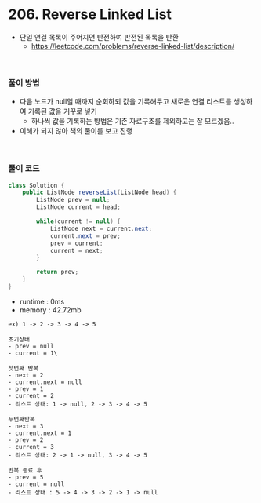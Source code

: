 # 206. Reverse Linked List
- 단일 연결 목록이 주어지면 반전하여 반전된 목록을 반환
    - https://leetcode.com/problems/reverse-linked-list/description/

<br>

### 풀이 방법
- 다음 노드가 null일 때까지 순회하되 값을 기록해두고 새로운 연결 리스트를 생성하여 기록된 값을 거꾸로 넣기
    - 하나씩 값을 기록하는 방법은 기존 자료구조를 제외하고는 잘 모르겠음..
- 이해가 되지 않아 책의 풀이를 보고 진행

<br>

### 풀이 코드
```java
class Solution {
    public ListNode reverseList(ListNode head) {
        ListNode prev = null;
        ListNode current = head;

        while(current != null) {
            ListNode next = current.next;
            current.next = prev;
            prev = current;
            current = next;
        }

        return prev;
    }
}
```

- runtime : 0ms
- memory : 42.72mb

```
ex) 1 -> 2 -> 3 -> 4 -> 5

초기상태
- prev = null
- current = 1\

첫번째 반복
- next = 2
- current.next = null
- prev = 1
- current = 2
- 리스트 상태: 1 -> null, 2 -> 3 -> 4 -> 5

두번째반복
- next = 3
- current.next = 1
- prev = 2
- current = 3
- 리스트 상태: 2 -> 1 -> null, 3 -> 4 -> 5

반복 종료 후
- prev = 5
- current = null
- 리스트 상태 : 5 -> 4 -> 3 -> 2 -> 1 -> null
```